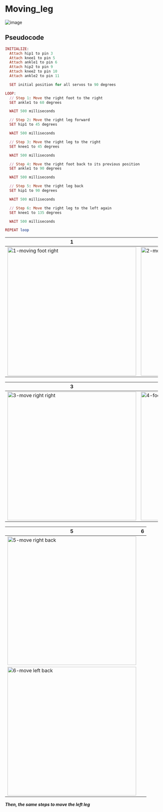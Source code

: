 # Moving_leg

![image](https://github.com/user-attachments/assets/f8efe95a-c519-4f4a-9786-b80ae32cfa77)


## Pseudocode
```ruby
INITIALIZE:
  Attach hip1 to pin 3
  Attach knee1 to pin 5
  Attach ankle1 to pin 6
  Attach hip2 to pin 9
  Attach knee2 to pin 10
  Attach ankle2 to pin 11

  SET initial position for all servos to 90 degrees

LOOP:
  // Step 1: Move the right foot to the right
  SET ankle1 to 60 degrees

  WAIT 500 milliseconds

  // Step 2: Move the right leg forward
  SET hip1 to 45 degrees

  WAIT 500 milliseconds

  // Step 3: Move the right leg to the right
  SET knee1 to 45 degrees

  WAIT 500 milliseconds

  // Step 4: Move the right foot back to its previous position
  SET ankle1 to 90 degrees

  WAIT 500 milliseconds

  // Step 5: Move the right leg back
  SET hip1 to 90 degrees

  WAIT 500 milliseconds

  // Step 6: Move the right leg to the left again
  SET knee1 to 135 degrees

  WAIT 500 milliseconds

REPEAT loop

```

| 1 | 2 |
| -- | -- |
| <img width="424" width="324" alt="1-moving foot right" src="https://github.com/user-attachments/assets/ba851b82-b68e-4618-bf5b-077ca63b6d55"> | <img width="424" width="324" alt="2-moving right leg forward" src="https://github.com/user-attachments/assets/b6cf52ab-cc83-43a9-a444-27fe140d4887">|


| 3 | 4 |
| -- | -- |
| <img width="424" width="324" alt="3-move right right" src="https://github.com/user-attachments/assets/5bcf4135-9b5b-4657-b736-05b8be45f441"> | <img width="424" width="324" alt="4-foot back" src="https://github.com/user-attachments/assets/fcfb2d85-4f62-424f-a7d4-7460817c57ba">

| 5 | 6 |
| -- | -- |
|<img width="424" width="324" alt="5-move right back" src="https://github.com/user-attachments/assets/89154f08-d786-4534-8938-80e328beaf85">
 | <img width="424" width="324" alt="6-move left back" src="https://github.com/user-attachments/assets/9e43d120-c1f9-4102-bcf3-d67c2c8be036"> |


***Then, the same steps to move the left leg***
